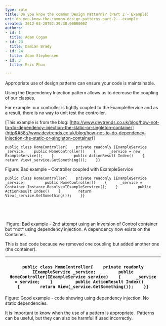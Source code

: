 ```yaml
---
type: rule
title: Do you know the common Design Patterns? (Part 2 - Example)
uri: do-you-know-the-common-design-patterns-part-2---example
created: 2012-03-20T02:29:38.0000000Z
authors:
- id: 1
  title: Adam Cogan
- id: 23
  title: Damian Brady
- id: 24
  title: Adam Stephensen
- id: 3
  title: Eric Phan

---
```


 
​Appropriate use of design patterns can ensure your code is maintainable.
 
Using the Dependency Injection pattern allows us to decrease the coupling of our classes.

For example: our controller is tightly coupled to the ExampleService and as a result, there is no way to unit test the controller.

[This example is from the blog: [http://www.devtrends.co.uk/blog/how-not-to-do-dependency-injection-the-static-or-singleton-container](http&#58;//www.devtrends.co.uk/blog/how-not-to-do-dependency-injection-the-static-or-singleton-container)]

`public class HomeController{    private readonly IExampleService _service;    public HomeController()    {      _service = new ExampleService();    }         public ActionResult Index()    {        return View(_service.GetSomething());    }}​`

Figure: Bad example - Controller coupled with ExampleService

`public class HomeController{    private readonly IExampleService _service;         public HomeController()    {      _service = Container.Instance.Resolve<IExampleService>();    }         public ActionResult Index()    {        return View(_service.GetSomething());    }}`

 

 


 Figure: Bad example - 2nd attempt using an Inversion of Control container but \*not\* using dependency injection. A dependency now exists on the Container.

This is bad code because we removed one coupling but added another one (the container).



| <br>`public class HomeController{    private readonly IExampleService _service;         public HomeController(IExampleService service)    {      _service = service;    }         public ActionResult Index()    {        return View(_service.GetSomething());    }}​`<br> |
| --- |

Figure: Good example - code showing using dependency injection. No static dependencies. 
 

It is important to know when the use of a pattern is appropriate.  Patterns can be useful, but they can also be harmful if used incorrectly.



